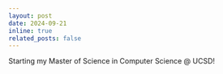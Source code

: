 ```yaml
---
layout: post
date: 2024-09-21
inline: true
related_posts: false
---
```


Starting my Master of Science in Computer Science @ UCSD!
